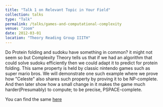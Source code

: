 ```yaml
---
title: "Talk 1 on Relevant Topic in Your Field"
collection: talks
type: "Talk"
permalink: /talks/games-and-computational-complexity
venue: "zoom"
date: 2012-03-01
location: "Theory Reading Group IIITH"
---
```

Do Protein folding and sudoku have something in common? it might not seem so but Complexity Theory tells us that if we had an algorithm that could solve sudoku efficiently then we could adapt it to predict for protein folding. This same property is held by classic nintendo games such as super mario bros. 
We will demonstrate one such example where we prove how "Celeste" also shares such property by proving it to be NP-complete. And then later show how a small change in it makes the game much harder(Presumably) to compute; to be precise, PSPACE-complete.

You can find the same [here](https://www.youtube.com/watch?v=1hn1R_Fr1OE)
